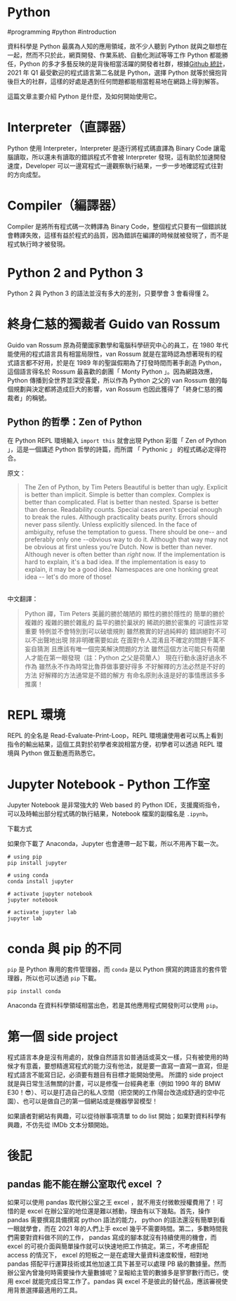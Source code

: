 # Python
#programming #python #introduction

資料科學是 Python 最廣為人知的應用領域，故不少人聽到 Python 就與之聯想在一起，然而不只於此，網頁開發、作業系統、自動化測試等等工作 Python 都能勝任，Python 的多才多藝反映的是背後相當活躍的開發者社群，根據[Github 統計](https://madnight.github.io/githut/#/pull_requests/2021/1)，2021 年 Q1 最受歡迎的程式語言第二名就是 Python，選擇 Python 就等於擁抱背後巨大的社群，這樣的好處是遇到任何問題都能相當輕易地在網路上得到解答。

這篇文章主要介紹 Python 是什麼，及如何開始使用它。

# Interpreter（直譯器）
Python 使用 Interpreter，Interpreter 是逐行將程式碼直譯為 Binary Code 讓電腦讀取，所以還未有讀取的錯誤程式不會被 Interpreter 發現，這有助於加速開發速度，Developer 可以一邊寫程式一邊觀察執行結果，一步一步地確認程式往對的方向成型。

# Compiler（編譯器）
Compiler 是將所有程式碼一次轉譯為 Binary Code，整個程式只要有一個錯誤就會轉譯失敗，這樣有益於程式的品質，因為錯誤在編譯的時候就被發現了，而不是程式執行時才被發現。

# Python 2 and Python 3
Python 2 與 Python 3 的語法並沒有多大的差別，只要學會 3 會看得懂 2。

# 終身仁慈的獨裁者 Guido van Rossum

Guido van Rossum 原為荷蘭國家數學和電腦科學研究中心的員工，在 1980 年代能使用的程式語言具有相當局限性，van Rossum 就是在當時認為想著現有的程式語言都不好用，於是在 1989 年的聖誕假期為了打發時間而著手創造 Python，這個語言得名於 Rossum 最喜歡的劇團「 Monty Python 」。因為網路效應，Python 傳播到全世界並深受喜愛，所以作為 Python 之父的 van Rossum 做的每個規劃與決定都將造成巨大的影響，van Rossum 也因此獲得了「終身仁慈的獨裁者」的稱號。

## Python 的哲學：Zen of Python

在 Python REPL 環境輸入 `import this` 就會出現 Python 彩蛋「 Zen of Python 」，這是一個講述 Python 哲學的詩篇，而所謂 「 Pythonic 」 的程式碼必定得符合。

原文：
> The Zen of Python, by Tim Peters
> Beautiful is better than ugly.
> Explicit is better than implicit.
> Simple is better than complex.
> Complex is better than complicated.
> Flat is better than nested.
> Sparse is better than dense.
> Readability counts.
> Special cases aren't special enough to break the rules.
> Although practicality beats purity.
> Errors should never pass silently.
> Unless explicitly silenced.
> In the face of ambiguity, refuse the temptation to guess.
> There should be one-- and preferably only one --obvious way to do it.
> Although that way may not be obvious at first unless you're Dutch.
> Now is better than never.
> Although never is often better than *right* now.
> If the implementation is hard to explain, it's a bad idea.
> If the implementation is easy to explain, it may be a good idea.
> Namespaces are one honking great idea -- let's do more of those!

<br />
中文翻譯：

> Python 禪，Tim Peters
> 美麗的勝於醜陋的
> 顯性的勝於隱性的
> 簡單的勝於複雜的
> 複雜的勝於雜亂的
> 扁平的勝於巢狀的
> 稀疏的勝於密集的
> 可讀性非常重要
> 特例並不會特別到可以破壞規則
> 雖然務實的好過純粹的
> 錯誤絕對不可以不出聲地出現
> 除非明確需要如此
> 在面對令人混淆且不確定的問題千萬不妄自猜測
> 且應該有唯一個完美解決問題的方法
> 雖然這個方法可能只有荷蘭人才能在第一眼發現（註：Python 之父是荷蘭人）
> 現在行動永遠好過永不作為
> 雖然永不作為時常比魯莽做事要好得多
> 不好解釋的方法必然是不好的方法
> 好解釋的方法通常是不錯的解方
> 有命名原則永遠是好的事情應該多多推廣！


# REPL 環境
REPL 的全名是 Read-Evaluate-Print-Loop，REPL 環境讓使用者可以馬上看到指令的輸出結果，這個工具對於初學者來說相當方便，初學者可以透過 REPL 環境與 Python 做互動進而熟悉它。

# Jupyter Notebook - Python 工作室

Jupyter Notebook 是非常強大的 Web based 的 Python IDE，支援魔術指令，可以及時輸出部分程式碼的執行結果，Notebook 檔案的副檔名是 `.ipynb`。

下載方式

如果你下載了 Anaconda，Jupyter 也會連帶一起下載，所以不用再下載一次。

``` 
# using pip
pip install jupyter

# using conda
conda install jupyter

# activate jupyter notebook
jupyter notebook

# activate jupyter lab
jupyter lab
```


# conda 與 pip 的不同

`pip` 是 Python 專用的套件管理器，而 `conda` 是以 Python 撰寫的跨語言的套件管理器，所以也可以透過 `pip` 下載。

```
pip install conda
``` 

Anaconda 在資料科學領域相當出色，若是其他應用程式開發則可以使用 `pip`。

# 第一個 side project

程式語言本身是沒有用處的，就像自然語言如普通話或英文一樣，只有被使用的時候才有意義，要想精進寫程式的能力沒有他法，就是要一直寫一直寫一直寫，但是程式語言不能寫日記，必須要有題目有目標才能開始使用。 所謂的 side project 就是與日常生活無關的計畫，可以是修復一台經典老車（例如 1990 年的 BMW E30！😎）、可以是打造自己的私人空間（把空閑的工作陽台改造成舒適的空中花園）、也可以是做自己的第一個網站或是機器學習模型！

如果讀者對網站有興趣，可以從待辦事項清單 to do list 開始；如果對資料科學有興趣，不仿先從 IMDb 文本分類開始。

# 後記

## pandas 能不能在辦公室取代 excel ？
如果可以使用 pandas 取代辦公室之王 excel ，就不用支付微軟授權費用了！可惜的是 excel 在辦公室的地位還是難以撼動，理由有以下幾點。首先，操作 pandas 需要撰寫具備撰寫 python 語法的能力， python 的語法還沒有簡單到看一眼就學會，而在 2021 年的人們上手 excel 幾乎不需要時間。第二，多數時間我們需要對資料做不同的工作， pandas 寫成的腳本就沒有持續使用的機會，而 excel 的可視介面與簡單操作就可以快速地把工作搞定。第三，不考慮搭配 access 的情況下， excel 的短板之一是在處理大量資料速度較慢，相對地 pandas 搭配平行運算技術或其他加速工具下甚至可以處理 PB 級的數據量。然而辦公室內曾幾何時需要操作大量數據呢？呈報給主管的數據多是寥寥數行而已，使用 excel 就能完成日常工作了。pandas 與 excel 不是彼此的替代品，應該審視使用背景選擇最適用的工具。
